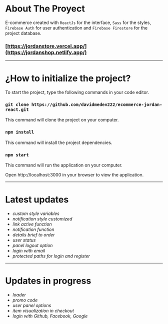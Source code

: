 # **About The Proyect**

E-commerce created with `ReactJs` for the interface, `Sass` for the styles, `Firebase Auth` for user authentication and `Firebase Firestore` for the project database.

### [https://jordanstore.vercel.app/](https://jordanshop.netlify.app/)

---

# **¿How to initialize the project?**

To start the project, type the following commands in your code editor.

### `git clone https://github.com/davidmedev222/ecommerce-jordan-react.git`

This command will clone the project on your computer.

### `npm install`

This command will install the project dependencies.

### `npm start`

This command will run the application on your computer.

Open http://localhost:3000 in your browser to view the application.

---

# **Latest updates**

-   _custom style variables_
-   _notification style customized_
-   _link active function_
-   _notification function_
-   _details brief to order_
-   _user status_
-   _panel logout option_
-   _login with email_
-   _protected paths for login and register_

---

# **Updates in progress**

-   _loader_
-   _promo code_
-   _user panel options_
-   _item visualization in checkout_
-   _login with Github, Facebook, Google_
